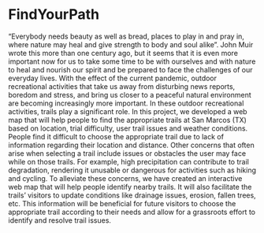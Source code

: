 # FindYourPath

“Everybody needs beauty as well as bread, places to play in and pray in, where nature may heal and give strength to body and soul alike”. John Muir wrote this more than one century ago, but it seems that it is even more important now for us to take some time to be with ourselves and with nature to heal and nourish our spirit and be prepared to face the challenges of our everyday lives. With the effect of the current pandemic, outdoor recreational activities that take us away from disturbing news reports, boredom and stress, and bring us closer to a peaceful natural environment are becoming increasingly more important. In these outdoor recreational activities, trails play a significant role. In this project, we developed a web map that will help people to find the appropriate trails at San Marcos (TX) based on location, trial difficulty, user trail issues and weather conditions. 
People find it difficult to choose the appropriate trail due to lack of information regarding their location and distance. Other concerns that often arise when selecting a trail include issues or obstacles the user may face while on those trails. For example, high precipitation can contribute to trail degradation, rendering it unusable or dangerous for activities such as hiking and cycling. To alleviate these concerns, we have created an interactive web map that will help people identify nearby trails. It will also facilitate the trails’ visitors to update conditions like drainage issues, erosion, fallen trees, etc. This information will be beneficial for future visitors to choose the appropriate trail according to their needs and allow for a grassroots effort to identify and resolve trail issues.
